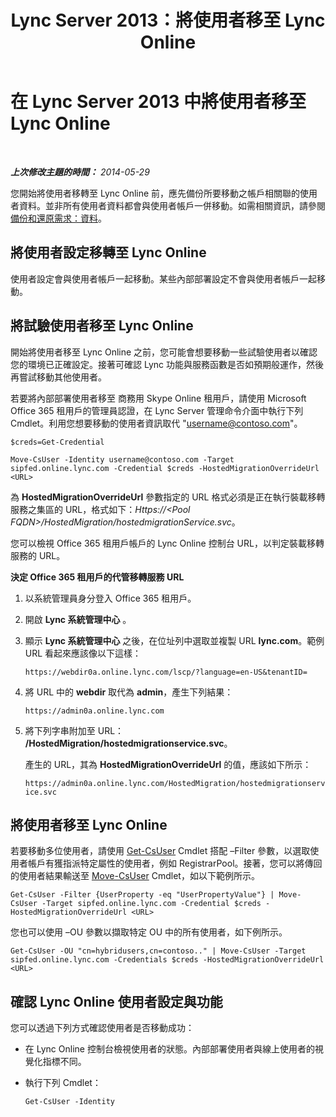 ﻿---
title: Lync Server 2013：將使用者移至 Lync Online
TOCTitle: 將使用者移至 Lync Online
ms:assetid: 6a523c86-2eac-4fa4-973a-4406872c9a7d
ms:mtpsurl: https://technet.microsoft.com/zh-tw/library/JJ204969(v=OCS.15)
ms:contentKeyID: 49291208
ms.date: 08/10/2015
mtps_version: v=OCS.15
ms.translationtype: HT
---

# 在 Lync Server 2013 中將使用者移至 Lync Online

 

_**上次修改主題的時間：** 2014-05-29_

您開始將使用者移轉至 Lync Online 前，應先備份所要移動之帳戶相關聯的使用者資料。並非所有使用者資料都會與使用者帳戶一併移動。如需相關資訊，請參閱 [備份和還原需求：資料](lync-server-2013-backup-and-restoration-requirements-data.md)。

## 將使用者設定移轉至 Lync Online

使用者設定會與使用者帳戶一起移動。某些內部部署設定不會與使用者帳戶一起移動。

## 將試驗使用者移至 Lync Online

開始將使用者移至 Lync Online 之前，您可能會想要移動一些試驗使用者以確認您的環境已正確設定。接著可確認 Lync 功能與服務函數是否如預期般運作，然後再嘗試移動其他使用者。

若要將內部部署使用者移至 商務用 Skype Online 租用戶，請使用 Microsoft Office 365 租用戶的管理員認證，在 Lync Server 管理命令介面中執行下列 Cmdlet。利用您想要移動的使用者資訊取代 "username@contoso.com"。

    $creds=Get-Credential

    Move-CsUser -Identity username@contoso.com -Target sipfed.online.lync.com -Credential $creds -HostedMigrationOverrideUrl <URL>

為 **HostedMigrationOverrideUrl** 參數指定的 URL 格式必須是正在執行裝載移轉服務之集區的 URL，格式如下：*Https://\<Pool FQDN\>/HostedMigration/hostedmigrationService.svc*。

您可以檢視 Office 365 租用戶帳戶的 Lync Online 控制台 URL，以判定裝載移轉服務的 URL。

**決定 Office 365 租用戶的代管移轉服務 URL**

1.  以系統管理員身分登入 Office 365 租用戶。

2.  開啟 **Lync 系統管理中心** 。

3.  顯示 **Lync 系統管理中心** 之後，在位址列中選取並複製 URL **lync.com**。範例 URL 看起來應該像以下這樣：
    
    `https://webdir0a.online.lync.com/lscp/?language=en-US&tenantID=`

4.  將 URL 中的 **webdir** 取代為 **admin**，產生下列結果：
    
    `https://admin0a.online.lync.com`

5.  將下列字串附加至 URL： **/HostedMigration/hostedmigrationservice.svc**。
    
    產生的 URL，其為 **HostedMigrationOverrideUrl** 的值，應該如下所示：
    
    `https://admin0a.online.lync.com/HostedMigration/hostedmigrationservice.svc`

## 將使用者移至 Lync Online

若要移動多位使用者，請使用 [Get-CsUser](get-csuser.md) Cmdlet 搭配 –Filter 參數，以選取使用者帳戶有獲指派特定屬性的使用者，例如 RegistrarPool。接著，您可以將傳回的使用者結果輸送至 [Move-CsUser](move-csuser.md) Cmdlet，如以下範例所示。

    Get-CsUser -Filter {UserProperty -eq "UserPropertyValue"} | Move-CsUser -Target sipfed.online.lync.com -Credential $creds -HostedMigrationOverrideUrl <URL>

您也可以使用 –OU 參數以擷取特定 OU 中的所有使用者，如下例所示。

    Get-CsUser -OU "cn=hybridusers,cn=contoso.." | Move-CsUser -Target sipfed.online.lync.com -Credentials $creds -HostedMigrationOverrideUrl <URL>

## 確認 Lync Online 使用者設定與功能

您可以透過下列方式確認使用者是否移動成功：

  - 在 Lync Online 控制台檢視使用者的狀態。內部部署使用者與線上使用者的視覺化指標不同。

  - 執行下列 Cmdlet：
    
        Get-CsUser -Identity

